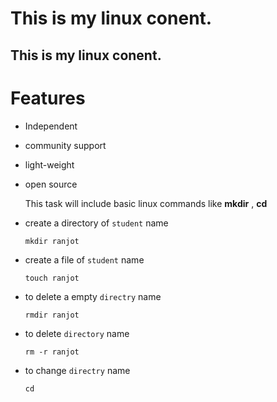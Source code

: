 # This is my linux conent.

## This is my linux conent.

# Features
- Independent
- community support
- light-weight
- open source

  This task will include basic linux commands like **mkdir** , **cd**

 - create a directory of `student` name

   ```
   mkdir ranjot
   ```
- create a file of `student` name

  ```
  touch ranjot
  ```
- to delete a empty `directry` name

  ```
  rmdir ranjot
  ```
- to delete `directory` name
  ```
  rm -r ranjot
  ```
- to change `directry` name
  ```
  cd
  ```
  
